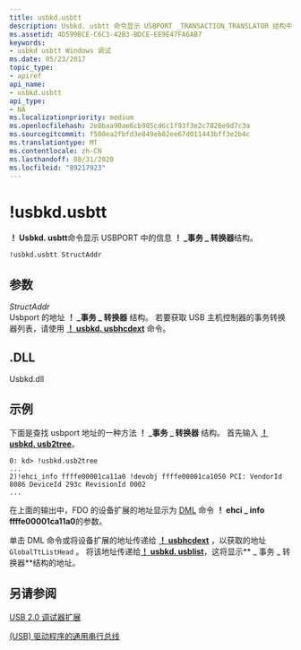 ```yaml
---
title: usbkd.usbtt
description: Usbkd. usbtt 命令显示 USBPORT _TRANSACTION_TRANSLATOR 结构中的信息。
ms.assetid: 4D599BCE-C6C3-42B3-BDCE-EE9E47FA6AB7
keywords:
- usbkd usbtt Windows 调试
ms.date: 05/23/2017
topic_type:
- apiref
api_name:
- usbkd.usbtt
api_type:
- NA
ms.localizationpriority: medium
ms.openlocfilehash: 2e8baa90ae6cb985cd6c1f93f3e2c7826e9d7c3a
ms.sourcegitcommit: f500ea2fbfd3e849eb82ee67d011443bff3e2b4c
ms.translationtype: MT
ms.contentlocale: zh-CN
ms.lasthandoff: 08/31/2020
ms.locfileid: "89217923"
---
```

# <a name="usbkdusbtt"></a>!usbkd.usbtt


**！ Usbkd. usbtt**命令显示 USBPORT 中的信息 **！ \_事务 \_ 转换器**结构。

```dbgcmd
!usbkd.usbtt StructAddr
```

## <a name="span-idddk__devobj_dbgspanspan-idddk__devobj_dbgspanparameters"></a><span id="ddk__devobj_dbg"></span><span id="DDK__DEVOBJ_DBG"></span>参数


<span id="_______StructAddr______"></span><span id="_______structaddr______"></span><span id="_______STRUCTADDR______"></span>*StructAddr*   
Usbport 的地址 **！ \_事务 \_ 转换器** 结构。 若要获取 USB 主机控制器的事务转换器列表，请使用 [**！ usbkd. usbhcdext**](-usbkd-usbhcdext.md) 命令。

## <a name="span-iddllspanspan-iddllspandll"></a><span id="DLL"></span><span id="dll"></span>.DLL


Usbkd.dll

<a name="examples"></a>示例
--------

下面是查找 usbport 地址的一种方法 **！ \_事务 \_ 转换器** 结构。 首先输入 [**！ usbkd. usb2tree**](-usbkd-usb2tree.md)。

```dbgcmd
0: kd> !usbkd.usb2tree
...
2)!ehci_info ffffe00001ca11a0 !devobj ffffe00001ca1050 PCI: VendorId 8086 DeviceId 293c RevisionId 0002 
...
```

在上面的输出中，FDO 的设备扩展的地址显示为 [DML](debugger-markup-language-commands.md) 命令 **！ ehci \_ info ffffe00001ca11a0**的参数。

单击 DML 命令或将设备扩展的地址传递给 [**！ usbhcdext**](-usbkd-usbhcdext.md) ，以获取的地址 `GlobalTtListHead` 。 将该地址传递给[**！ usbkd. usblist**](-usbkd-usblist.md)，这将显示** \_ 事务 \_ 转换器**结构的地址。

## <a name="span-idsee_alsospansee-also"></a><span id="see_also"></span>另请参阅


[USB 2.0 调试器扩展](usb-2-0-extensions.md)

[ (USB) 驱动程序的通用串行总线](../usbcon/index.md)

 

